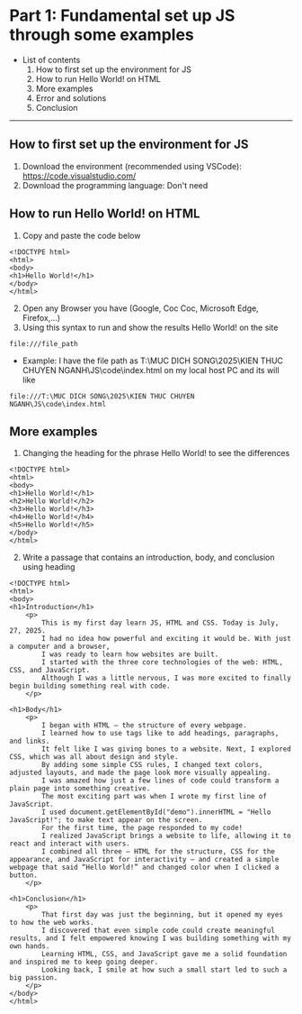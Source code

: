 # Part 1: Fundamental set up JS through some examples
- List of contents
  1. How to first set up the environment for JS
  2. How to run Hello World! on HTML
  3. More examples
  4. Error and solutions
  5. Conclusion
---
## How to first set up the environment for JS
1. Download the environment (recommended using VSCode): https://code.visualstudio.com/
2. Download the programming language: Don't need

## How to run Hello World! on HTML
1. Copy and paste the code below
```
<!DOCTYPE html>
<html>
<body>
<h1>Hello World!</h1>
</body>
</html> 
```
2. Open any Browser you have (Google, Coc Coc, Microsoft Edge, Firefox,...)
3. Using this syntax to run and show the results Hello World! on the site
```
file:///file_path
```
- Example: I have the file path as T:\MUC DICH SONG\2025\KIEN THUC CHUYEN NGANH\JS\code\index.html on my local host PC and its will like
```
file:///T:\MUC DICH SONG\2025\KIEN THUC CHUYEN NGANH\JS\code\index.html
```

## More examples
1. Changing the heading for the phrase Hello World! to see the differences
```
<!DOCTYPE html>
<html>
<body>
<h1>Hello World!</h1>
<h2>Hello World!</h2>
<h3>Hello World!</h3>
<h4>Hello World!</h4>
<h5>Hello World!</h5>
</body>
</html> 
```
2. Write a passage that contains an introduction, body, and conclusion using heading
```
<!DOCTYPE html>
<html>
<body>
<h1>Introduction</h1>
    <p>
        This is my first day learn JS, HTML and CSS. Today is July, 27, 2025. 
        I had no idea how powerful and exciting it would be. With just a computer and a browser, 
        I was ready to learn how websites are built. 
        I started with the three core technologies of the web: HTML, CSS, and JavaScript. 
        Although I was a little nervous, I was more excited to finally begin building something real with code.
    </p>

<h1>Body</h1>
    <p>
        I began with HTML – the structure of every webpage. 
        I learned how to use tags like to add headings, paragraphs, and links. 
        It felt like I was giving bones to a website. Next, I explored CSS, which was all about design and style. 
        By adding some simple CSS rules, I changed text colors, adjusted layouts, and made the page look more visually appealing. 
        I was amazed how just a few lines of code could transform a plain page into something creative.
        The most exciting part was when I wrote my first line of JavaScript. 
        I used document.getElementById("demo").innerHTML = "Hello JavaScript!"; to make text appear on the screen. 
        For the first time, the page responded to my code! 
        I realized JavaScript brings a website to life, allowing it to react and interact with users. 
        I combined all three – HTML for the structure, CSS for the appearance, and JavaScript for interactivity – and created a simple webpage that said “Hello World!” and changed color when I clicked a button.
    </p>

<h1>Conclusion</h1>
    <p> 
        That first day was just the beginning, but it opened my eyes to how the web works. 
        I discovered that even simple code could create meaningful results, and I felt empowered knowing I was building something with my own hands. 
        Learning HTML, CSS, and JavaScript gave me a solid foundation and inspired me to keep going deeper. 
        Looking back, I smile at how such a small start led to such a big passion.
    </p>
</body>
</html> 
```
